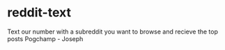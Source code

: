 # reddit-text
Text our number with a subreddit you want to browse and recieve the top posts
Pogchamp - Joseph
